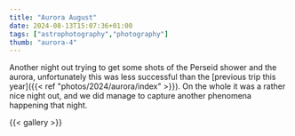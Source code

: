 ```yaml
---
title: "Aurora August"
date: 2024-08-13T15:07:36+01:00
tags: ["astrophotography","photography"]
thumb: "aurora-4"
---
```


Another night out trying to get some shots of the Perseid shower and the aurora, unfortunately this was less successful than the [previous trip this year]({{< ref "photos/2024/aurora/index" >}}). On the whole it was a rather nice night out, and we did manage to capture another phenomena happening that night.

{{< gallery >}}

